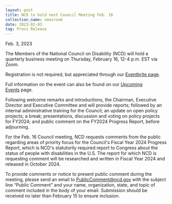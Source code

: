 ```yaml
---
layout: post
title: NCD to hold next Council Meeting Feb. 16
collection_name: newsroom
date: 2023-02-03
tag: Press Release
---
```

Feb. 3, 2023

The Members of the National Council on Disability (NCD) will hold a quarterly business meeting on Thursday, February 16, 12-4 p.m. EST via Zoom.

Registration is not required, but appreciated through our [Eventbrite page](https://www.eventbrite.com/e/ncd-quarterly-meeting-feb-16-2023-tickets-529716445147).

Full information on the event can also be found on our [Upcoming Events](https://www.ncd.gov/events/2023/upcoming-council-meeting) page.

Following welcome remarks and introductions, the Chairman, Executive Director and Executive Committee and will provide reports; followed by an internal administrative training for the Council; an update on open policy projects; a break; presentations, discussion and voting on policy projects for FY2024; and public comment on the FY2024 Progress Report, before adjourning.

For the Feb. 16 Council meeting, NCD requests comments from the public regarding areas of priority focus for the Council's Fiscal Year 2024 Progress Report, which is NCD's statutorily required report to Congress about the status of people with disabilities in the U.S. The report for which NCD is requesting comment will be researched and written in Fiscal Year 2024 and released in October 2024.

To provide comments or notice to present public comment during the meeting, please send an email to [PublicComment@ncd.gov](mailto:PublicComment@ncd.gov) with the subject line “Public Comment” and your name, organization, state, and topic of comment included in the body of your email. Submission should be received no later than February 15 to ensure inclusion.